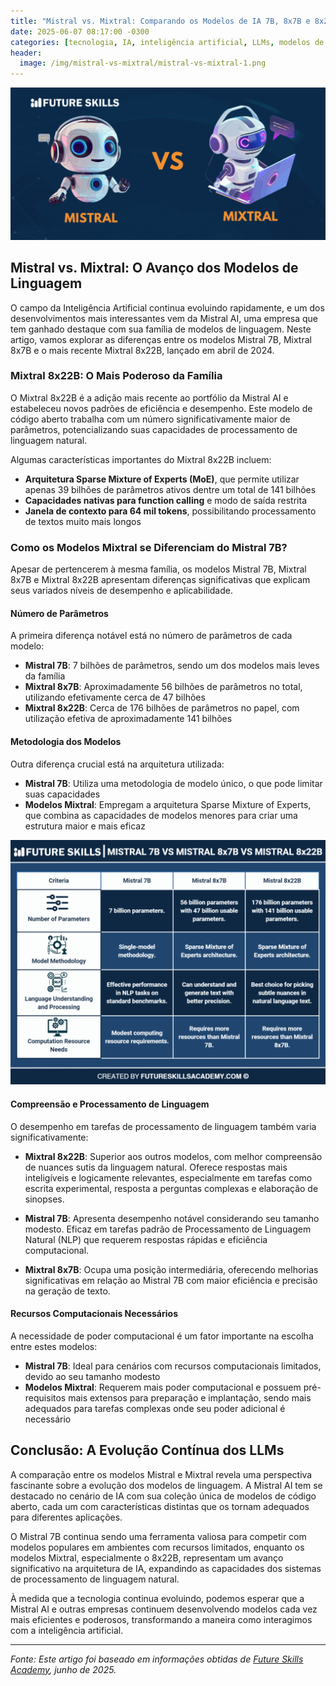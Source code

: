 ```yaml
---
title: "Mistral vs. Mixtral: Comparando os Modelos de IA 7B, 8x7B e 8x22B"
date: 2025-06-07 08:17:00 -0300
categories: [tecnologia, IA, inteligência artificial, LLMs, modelos de linguagem, Mistral AI, Mixtral, MoE, Mixture of Experts, eficiência computacional, IA avançada]
header:
  image: /img/mistral-vs-mixtral/mistral-vs-mixtral-1.png
---
```


![Mistral vs. Mixtral](/img/mistral-vs-mixtral/mistral-vs-mixtral-1.png)

## Mistral vs. Mixtral: O Avanço dos Modelos de Linguagem

O campo da Inteligência Artificial continua evoluindo rapidamente, e um dos desenvolvimentos mais interessantes vem da Mistral AI, uma empresa que tem ganhado destaque com sua família de modelos de linguagem. Neste artigo, vamos explorar as diferenças entre os modelos Mistral 7B, Mixtral 8x7B e o mais recente Mixtral 8x22B, lançado em abril de 2024.

### Mixtral 8x22B: O Mais Poderoso da Família

O Mixtral 8x22B é a adição mais recente ao portfólio da Mistral AI e estabeleceu novos padrões de eficiência e desempenho. Este modelo de código aberto trabalha com um número significativamente maior de parâmetros, potencializando suas capacidades de processamento de linguagem natural.

Algumas características importantes do Mixtral 8x22B incluem:

- **Arquitetura Sparse Mixture of Experts (MoE)**, que permite utilizar apenas 39 bilhões de parâmetros ativos dentre um total de 141 bilhões
- **Capacidades nativas para function calling** e modo de saída restrita
- **Janela de contexto para 64 mil tokens**, possibilitando processamento de textos muito mais longos

### Como os Modelos Mixtral se Diferenciam do Mistral 7B?

Apesar de pertencerem à mesma família, os modelos Mistral 7B, Mixtral 8x7B e Mixtral 8x22B apresentam diferenças significativas que explicam seus variados níveis de desempenho e aplicabilidade.

#### Número de Parâmetros

A primeira diferença notável está no número de parâmetros de cada modelo:

- **Mistral 7B**: 7 bilhões de parâmetros, sendo um dos modelos mais leves da família
- **Mixtral 8x7B**: Aproximadamente 56 bilhões de parâmetros no total, utilizando efetivamente cerca de 47 bilhões
- **Mixtral 8x22B**: Cerca de 176 bilhões de parâmetros no papel, com utilização efetiva de aproximadamente 141 bilhões

#### Metodologia dos Modelos

Outra diferença crucial está na arquitetura utilizada:

- **Mistral 7B**: Utiliza uma metodologia de modelo único, o que pode limitar suas capacidades
- **Modelos Mixtral**: Empregam a arquitetura Sparse Mixture of Experts, que combina as capacidades de modelos menores para criar uma estrutura maior e mais eficaz

![Comparação dos modelos Mistral e Mixtral](/img/mistral-vs-mixtral/mistral-vs-mixtral-2.png)

#### Compreensão e Processamento de Linguagem

O desempenho em tarefas de processamento de linguagem também varia significativamente:

- **Mixtral 8x22B**: Superior aos outros modelos, com melhor compreensão de nuances sutis da linguagem natural. Oferece respostas mais inteligíveis e logicamente relevantes, especialmente em tarefas como escrita experimental, resposta a perguntas complexas e elaboração de sinopses.

- **Mistral 7B**: Apresenta desempenho notável considerando seu tamanho modesto. Eficaz em tarefas padrão de Processamento de Linguagem Natural (NLP) que requerem respostas rápidas e eficiência computacional.

- **Mixtral 8x7B**: Ocupa uma posição intermediária, oferecendo melhorias significativas em relação ao Mistral 7B com maior eficiência e precisão na geração de texto.

#### Recursos Computacionais Necessários

A necessidade de poder computacional é um fator importante na escolha entre estes modelos:

- **Mistral 7B**: Ideal para cenários com recursos computacionais limitados, devido ao seu tamanho modesto
- **Modelos Mixtral**: Requerem mais poder computacional e possuem pré-requisitos mais extensos para preparação e implantação, sendo mais adequados para tarefas complexas onde seu poder adicional é necessário

## Conclusão: A Evolução Contínua dos LLMs

A comparação entre os modelos Mistral e Mixtral revela uma perspectiva fascinante sobre a evolução dos modelos de linguagem. A Mistral AI tem se destacado no cenário de IA com sua coleção única de modelos de código aberto, cada um com características distintas que os tornam adequados para diferentes aplicações.

O Mistral 7B continua sendo uma ferramenta valiosa para competir com modelos populares em ambientes com recursos limitados, enquanto os modelos Mixtral, especialmente o 8x22B, representam um avanço significativo na arquitetura de IA, expandindo as capacidades dos sistemas de processamento de linguagem natural.

À medida que a tecnologia continua evoluindo, podemos esperar que a Mistral AI e outras empresas continuem desenvolvendo modelos cada vez mais eficientes e poderosos, transformando a maneira como interagimos com a inteligência artificial.

---

*Fonte: Este artigo foi baseado em informações obtidas de [Future Skills Academy](https://futureskillsacademy.com/blog/mistral-vs-mixtral/), junho de 2025.*
